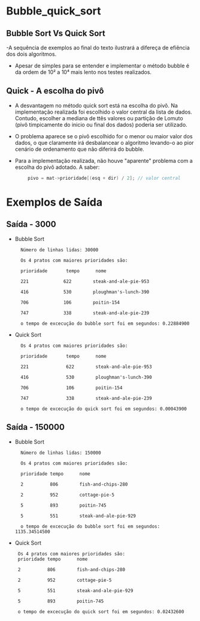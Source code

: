 # Bubble_quick_sort

## Bubble Sort Vs Quick Sort

-A sequência de exemplos ao final do texto ilustrará a difereça de efiência dos dois algoritmos. 

- Apesar de simples para se entender e implementar o  método bubble é da ordem de 10² a 10⁴ mais lento nos testes realizados.


## Quick - A escolha do pivô

- A desvantagem no método quick sort está na escolha do pivô. Na implementação realizada foi escolhido o valor central da lista de dados. Contudo, escolher a mediana de ttês valores ou partição de Lomuto (pivô timpicamente do inicio ou final dos dados) poderia ser utilizado. 

- O problema aparece se o pivô escolhido for o menor ou maior valor dos dados, o que claramente irá desbalancear o algoritmo levando-o ao pior cenário de ordenamento que não diferirá do bubble.

- Para a implementação realizada, não houve "aparente" problema com a escolha do pivô adotado. A saber:

~~~C
        pivo = mat->prioridade[(esq + dir) / 2]; // valor central
~~~


# Exemplos de Saída

## Saída - 3000

- Bubble Sort

        Número de linhas lidas: 30000

        Os 4 pratos com maiores prioridades são: 

        prioridade       tempo      nome
            
        221             622        steak-and-ale-pie-953
        
        416             530        ploughman's-lunch-390
        
        706             106        poitin-154
        
        747             338        steak-and-ale-pie-239
        
        o tempo de excecução do bubble sort foi em segundos: 0.22884900

- Quick Sort 

        Os 4 pratos com maiores prioridades são: 

        prioridade       tempo      nome
            
        221              622        steak-and-ale-pie-953
        
        416              530        ploughman's-lunch-390
        
        706              106        poitin-154
        
        747              338        steak-and-ale-pie-239
        
        o tempo de excecução do quick sort foi em segundos: 0.00043900


## Saída - 150000

- Bubble Sort

        Número de linhas lidas: 150000

        Os 4 pratos com maiores prioridades são: 

        prioridade tempo      nome
            
        2          806        fish-and-chips-280
        
        2          952        cottage-pie-5
        
        5          893        poitin-745
        
        5          551        steak-and-ale-pie-929
        
        o tempo de excecução do bubble sort foi em segundos: 1135.34514500
    

 - Quick Sort

        
        Os 4 pratos com maiores prioridades são: 
        prioridade tempo      nome
            
        2          806        fish-and-chips-280
        
        2          952        cottage-pie-5
        
        5          551        steak-and-ale-pie-929
        
        5          893        poitin-745
 
        o tempo de excecução do quick sort foi em segundos: 0.02432600
